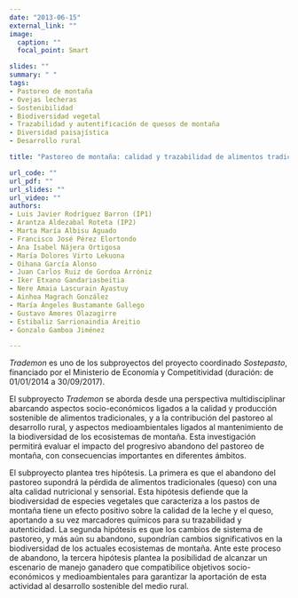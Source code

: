 ```yaml
---
date: "2013-06-15"
external_link: ""
image:
  caption: ""
  focal_point: Smart

slides: ""
summary: " "
tags:
- Pastoreo de montaña
- Ovejas lecheras
- Sostenibilidad
- Biodiversidad vegetal
- Trazabilidad y autentificación de quesos de montaña
- Diversidad paisajística
- Desarrollo rural

title: "Pastoreo de montaña: calidad y trazabilidad de alimentos tradicionales, biodiversidad, adaptación del sistema al cambio global y desarrollo rural (TRADEMON, ref.: AGL2013-48361-C2-1-R)"

url_code: ""
url_pdf: ""
url_slides: ""
url_video: ""
authors: 
- Luis Javier Rodríguez Barron (IP1)
- Arantza Aldezabal Roteta (IP2)
- Marta María Albisu Aguado 
- Francisco José Pérez Elortondo 
- Ana Isabel Nájera Ortigosa 
- María Dolores Virto Lekuona 
- Oihana García Alonso 
- Juan Carlos Ruiz de Gordoa Arróniz 
- Iker Etxano Gandariasbeitia
- Nere Amaia Lascurain Ayastuy
- Ainhoa Magrach González 
- María Ángeles Bustamante Gallego 
- Gustavo Amores Olazagirre 
- Estibaliz Sarrionaindia Areitio
- Gonzalo Gamboa Jiménez

---
```


*Trademon* es uno de los subproyectos del proyecto coordinado *Sostepasto*, financiado por el Ministerio de Economía y Competitividad (duración: de 01/01/2014 a 30/09/2017).

El subproyecto *Trademon* se aborda desde una perspectiva multidisciplinar abarcando aspectos socio-económicos ligados a la calidad y producción sostenible de alimentos tradicionales, y a la contribución del pastoreo al desarrollo rural, y aspectos medioambientales ligados al mantenimiento de la biodiversidad de los ecosistemas de montaña. Esta investigación permitirá evaluar el impacto del progresivo abandono del pastoreo de montaña, con consecuencias importantes en diferentes ámbitos.

El subproyecto plantea tres hipótesis. La primera es que el abandono del pastoreo supondrá la pérdida de alimentos tradicionales (queso) con una alta calidad nutricional y sensorial. Esta hipótesis defiende que la biodiversidad de especies vegetales que caracteriza a los pastos de montaña tiene un efecto positivo sobre la calidad de la leche y el queso, aportando a su vez marcadores químicos para su trazabilidad y autenticidad. La segunda hipótesis es que los cambios de sistema de pastoreo, y más aún su abandono, supondrían cambios significativos en la biodiversidad de los actuales ecosistemas de montaña. Ante este proceso de abandono, la tercera hipótesis plantea la posibilidad de alcanzar un escenario de manejo ganadero que compatibilice objetivos socio-económicos y medioambientales para garantizar la aportación de esta actividad al desarrollo sostenible del medio rural.

